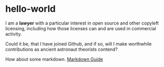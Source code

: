 # hello-world

I am a __lawyer__ with a particular interest in open source and other copyleft licensing, including how those licenses can and are used in commercial activity.

Could it be, that I have joined Github, and if so, will I make worthwhile contributions as ancient astronaut theorists contend?

How about some markdown. [Markdown Guide](https://guides.github.com/features/mastering-markdown/)
